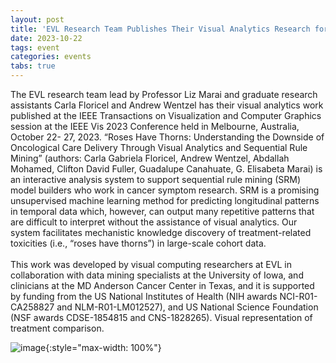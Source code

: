 ```yaml
---
layout: post
title: 'EVL Research Team Publishes Their Visual Analytics Research for Oncological Care'
date: 2023-10-22
tags: event
categories: events
tabs: true
---
```


The EVL research team lead by Professor Liz Marai and graduate research assistants Carla Floricel and Andrew Wentzel has their visual analytics work published at the IEEE Transactions on Visualization and Computer Graphics session at the IEEE Vis 2023 Conference held in Melbourne, Australia, October 22- 27, 2023.  &ldquo;Roses Have Thorns: Understanding the Downside of Oncological Care Delivery Through Visual Analytics and Sequential Rule Mining&rdquo; (authors: Carla Gabriela Floricel, Andrew Wentzel, Abdallah Mohamed, Clifton David Fuller, Guadalupe Canahuate, G. Elisabeta Marai) is an interactive analysis system to support sequential rule mining (SRM) model builders who work in cancer symptom research. SRM is a promising unsupervised machine learning method for predicting longitudinal patterns in temporal data which, however, can output many repetitive patterns that are difficult to interpret without the assistance of visual analytics. Our system facilitates mechanistic knowledge discovery of treatment-related toxicities (i.e., &ldquo;roses have thorns&rdquo;) in large-scale cohort data.<br><br>
This work was developed by visual computing researchers at EVL in collaboration with data mining specialists at the University of Iowa, and clinicians at the MD Anderson Cancer Center in Texas, and it is supported by funding from the US National Institutes of Health (NIH awards NCI-R01-CA258827 and NLM-R01-LM012527), and US National Science Foundation (NSF awards CDSE-1854815 and CNS-1828265).
Visual representation of treatment comparison.

![image](https://www.evl.uic.edu/output/originals/carla_roses_vis_2023.png-srcw.jpg){:style="max-width: 100%"}

